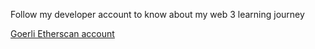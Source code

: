 Follow my developer account to know about my web 3 learning journey

[Goerli Etherscan account](https://goerli.etherscan.io/txs?a=0x4ab6764f296f0334ba40e1964ad3e3ec46746743)
